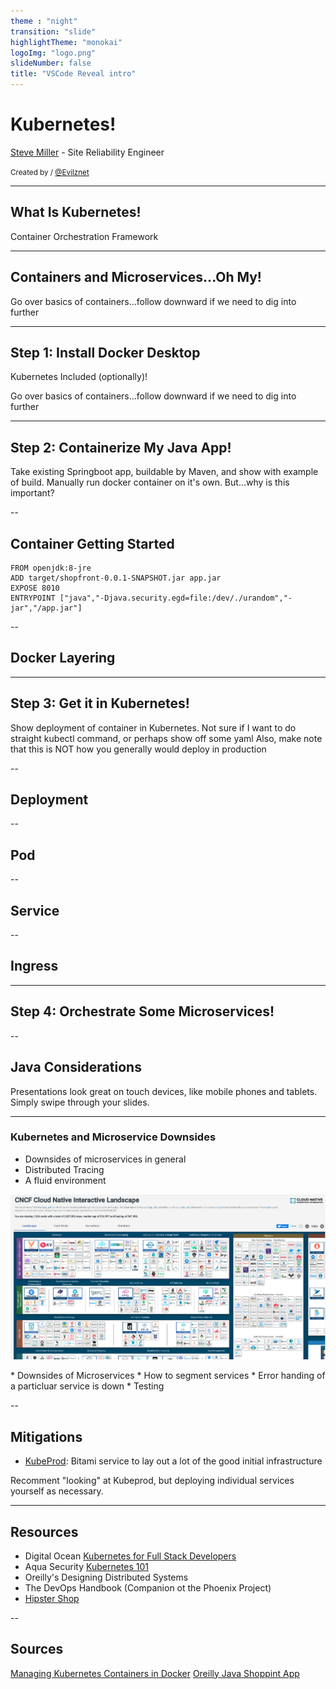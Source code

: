 ```yaml
---
theme : "night"
transition: "slide"
highlightTheme: "monokai"
logoImg: "logo.png"
slideNumber: false
title: "VSCode Reveal intro"
---
```


# Kubernetes!

 [Steve Miller](https://www.r15cookie.com) - Site Reliability Engineer

<small>Created by [](https://www.evilznet.com) / [@Evilznet](https://twitter.com/Evilznet)</small>

---

## What Is Kubernetes!

<aside class="notes">
    Container Orchestration Framework
</aside>

---

## Containers and Microservices...Oh My!

<aside class="notes">
    Go over basics of containers...follow downward if we need to dig into further
</aside>

---

## Step 1: Install Docker Desktop

Kubernetes Included (optionally)!

<aside class="notes">
    Go over basics of containers...follow downward if we need to dig into further
</aside>

---

## Step 2: Containerize My Java App!

<aside class="notes">
    Take existing Springboot app, buildable by Maven, and show with example of build.
    Manually run docker container on it's own.
    But...why is this important?
</aside>

--

## Container Getting Started

```
FROM openjdk:8-jre
ADD target/shopfront-0.0.1-SNAPSHOT.jar app.jar
EXPOSE 8010
ENTRYPOINT ["java","-Djava.security.egd=file:/dev/./urandom","-jar","/app.jar"]
```

--

## Docker Layering



---

## Step 3: Get it in Kubernetes!

<aside class="notes">
    Show deployment of container in Kubernetes.  Not sure if I want to do straight kubectl command, or perhaps show off some yaml
    Also, make note that this is NOT how you generally would deploy in production
</aside>

--

## Deployment

--

## Pod

--

## Service

-- 

## Ingress

---

## Step 4: Orchestrate Some Microservices!

--

## Java Considerations


Presentations look great on touch devices, like mobile phones and tablets. Simply swipe through your slides.

---

### Kubernetes and Microservice Downsides

  * Downsides of microservices in general
  * Distributed Tracing
  * A fluid environment 

![CNCF Landscape](cncf-landscape.png)
<aside class="notes">
  * Downsides of Microservices
    * How to segment services
    * Error handing of a particluar service is down
    * Testing
</aside>

--

## Mitigations

  * [KubeProd](https://kubeprod.io/): Bitami service to lay out a lot of the good initial infrastructure

<aside class="notes">
  Recomment "looking" at Kubeprod, but deploying individual services yourself as necessary.
</aside>



---


## Resources

  * Digital Ocean [Kubernetes for Full Stack Developers](https://www.digitalocean.com/community/curriculums/kubernetes-for-full-stack-developers)
  * Aqua Security [Kubernetes 101](https://www.aquasec.com/resources/kubernetes-101/)
  * Oreilly's Designing Distributed Systems
  * The DevOps Handbook (Companion ot the Phoenix Project) 
  * [Hipster Shop](https://github.com/GoogleCloudPlatform/microservices-demo)

--

## Sources

[Managing Kubernetes Containers in Docker](https://www.oreilly.com/content/how-to-manage-docker-containers-in-kubernetes-with-java/)
[Oreilly Java Shoppint App](https://github.com/danielbryantuk/oreilly-docker-java-shopping/)